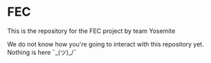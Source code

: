 # FEC
This is the repository for the FEC project by team Yosemite

We do not know how you're going to interact with this repository yet. Nothing is here ¯\_(ツ)_/¯
